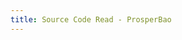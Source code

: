 ```yaml
---
title: Source Code Read - ProsperBao
---
```


<list-challenges path="/challenges/source"></list-challenges>
